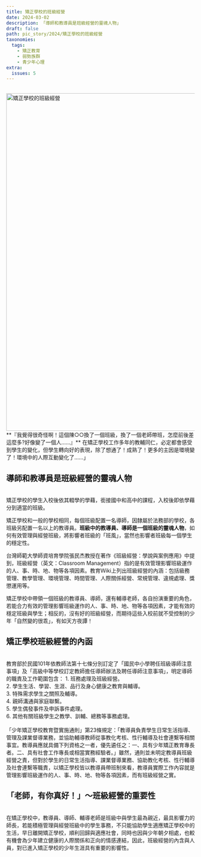 ```yaml
---
title: 矯正學校的班級經營
date: 2024-03-02
description: 「導師和教導員是班級經營的靈魂人物」
draft: false
path: pic_story/2024/矯正學校的班級經營
taxonomies:
  tags: 
    - 矯正教育
    - 弱勢族群
    - 青少年心理
extra:
  issues: 5
---
```

<br>
<a href="https://gs-foto.s3.ap-southeast-2.amazonaws.com/upload/%E7%9F%AF%E6%AD%A3%E5%AD%B8%E6%A0%A1%E7%9A%84%E7%8F%AD%E7%B4%9A%E7%B6%93%E7%87%9F.jpg" data-fancybox data-caption="矯正學校的班級經營">
  <img src="https://gs-foto.s3.ap-southeast-2.amazonaws.com/upload/%E7%9F%AF%E6%AD%A3%E5%AD%B8%E6%A0%A1%E7%9A%84%E7%8F%AD%E7%B4%9A%E7%B6%93%E7%87%9F.jpg" width="900" alt="矯正學校的班級經營" />
</a>
<br>
**『我覺得很奇怪啊！這個陳○○換了一個班級，換了一個老師帶班，怎麼前後差這麼多?好像變了一個人……』** 在矯正學校工作多年的教輔同仁，必定都會感受到學生的變化，但學生轉向好的表現，除了想通了！成熟了！更多的主因是環境變了！環境中的人際互動變化了……」
<br>

## **導師和教導員是班級經營的靈魂人物**

<br>
矯正學校的學生入校後依其輟學的學藉，銜接國中和高中的課程，入校後即依學藉分到適當的班級。

矯正學校和一般的學校相同，每個班級配置一名導師，因隸屬於法務部的學校，各班級另配置一名以上的教導員。**班級中的教導員、導師是一個班級的靈魂人物**，如何有效管理與經營班級，將影響者班級的「班風」，當然也影響者班級每一個學生的穩定性。

台灣師範大學師資培育學院張民杰教授在著作《班級經營：學說與案例應用》中提到，班級經營（英文：Classroom Management）指的是有效管理影響班級運作的人、事、時、地、物等各項因素。教育Ｗiki上列出班級經營的內涵：包括級務管理、教學管理、環境管理、時間管理、人際關係經營、常規管理、違規處理、獎懲運用等。

矯正學校中帶領一個班級的教導員、導師，還有輔導老師，各自扮演重要的角色，若能合力有效的管理影響班級運作的人、事、時、地、物等各項因素，才能有效的穩定班級與學生；相反的，沒有好的班級經營，而期待這些入校前就不受控制的少年「自然變的很乖」，有如天方夜譚！

## **矯正學校班級經營的內函**
<br>
教育部於民國101年依教師法第十七條分別訂定了「國民中小學聘任班級導師注意事項」及「高級中等學校訂定教師擔任導師辦法及聘任導師注意事項」，明定導師的職責及工作範圍包含：
1.	班務處理及班級經營。<br>
2.	學生生活、學習、生涯、品行及身心健康之教育與輔導。<br>
3.	特殊需求學生之關照及輔導。<br>
4.	親師溝通與家庭聯繫。<br>
5.	學生偶發事件及申訴事件處理。<br>
6.	其他有關班級學生之教學、訓輔、總務等事務處理。<br>
<br>
「少年矯正學校教育暨實施通則」第23條規定：「教導員負責學生日常生活指導、管理及課業督導業務，並協助輔導教師從事教化考核、性行輔導及社會連繫等相關事宜。教導員應就具備下列資格之一者，優先遴任之：一、具有少年矯正教育專長者。二、具有社會工作專長或相當實務經驗者。」雖然，通則並未明定教導員班級經營之責，但對於學生的日常生活指導、課業督導業務、協助教化考核、性行輔導及社會連繫等職責，以矯正學校皆以教導員帶班制來看，教導員實際工作內容就是管理影響班級運作的人、事、時、地、物等各項因素，而有班級經營之實。

## **「老師，有你真好！」～班級經營的重要性**
<br>
在矯正學校中，教導員、導師、輔導老師是班級中與學生最為親近，最具影響力的師長，若能積極管理與經營班級中的學生事務，不只能協助學生適應矯正學校中的生活，早日離開矯正學校，順利回歸與適應社會，同時也因與少年朝夕相處，也較有機會為少年建立健康的人際關係和正向的情感連結，因此，班級經營的內含與人員，對已進入矯正學校的少年生涯具有重要的影響性。

 



